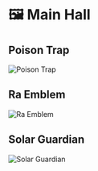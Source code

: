 # 🖼️ Main Hall

## Poison Trap
![Poison Trap](./Th%20Backroom/Poison%20Trap.jpg)

## Ra Emblem
![Ra Emblem](./The%20Backroom/ra%20emblem.jpg)

## Solar Guardian
![Solar Guardian](./The-Backroom/solar-guardian.jpg)
